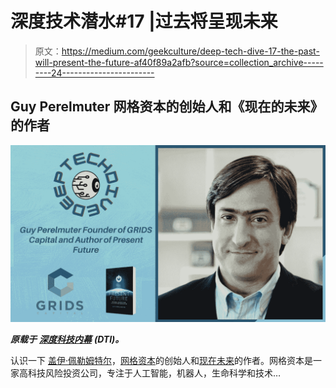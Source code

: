 # 深度技术潜水#17 |过去将呈现未来

> 原文：<https://medium.com/geekculture/deep-tech-dive-17-the-past-will-present-the-future-af40f89a2afb?source=collection_archive---------24----------------------->

## Guy Perelmuter 网格资本的创始人和《现在的未来》的作者

![](img/071bf23476c81e70c62d809fd27dde88.png)

***原载于*** [***深度科技内幕***](https://thedeeptechinsider.com/2021/10/26/deep-tech-dive-17-the-past-will-present-the-future/) ***(DTI)。***

认识一下 [](https://www.linkedin.com/in/cassandramcarothers/) [盖伊·佩勒姆特尔](https://twitter.com/guyperelmuter?lang=en)，[网格资本](https://www.gridscapital.com/)的创始人和[现在未来](https://presentfuturebook.com/)的作者。网格资本是一家高科技风险投资公司，专注于人工智能，机器人，生命科学和技术…